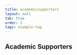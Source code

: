 ```yaml
---
title: academicsupporters
layout: null
tab: true
order: 2
tags: example-tag
---
```


## Academic Supporters

 